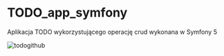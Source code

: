 # TODO_app_symfony
Aplikacja TODO wykorzystującego operację crud wykonana w Symfony 5 



![todogithub](https://user-images.githubusercontent.com/65957239/117834884-d176ac80-b277-11eb-967d-14e75095d94b.png)
